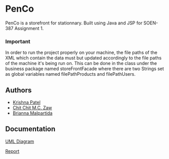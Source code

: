 # PenCo

PenCo is a storefront for stationnary. Built using Java and JSP for SOEN-387 Assignment 1. 

### Important
In order to run the project properly on your machine, the file paths of the XML which contain the data must but updated accordingly to the file paths of the machine it's being run on. This can be done in the class under the business package named storeFrontFacade where there are two Strings set as global variables named filePathProducts and filePathUsers.


## Authors

- [Krishna Patel](https://www.github.com/patel-krishna)
- [Chit Chit M.C. Zaw](https://www.github.com/littleSquid00)
- [Brianna Malpartida](https://www.github.com/briannamalpar)


## Documentation

[UML Diagram](///www.plantuml.com/plantuml/png/PP7FReCm3CRlVeg84uXnsBMTfcgLTjfX4ji3PCHbQFc3dAHTLVhk8pG1r5qWjd-nl_ZRMSV9UIK16icjPUzaX6_S1Q3INE66rOuwtK8bq3RKzQupUaaUKGj3I-n9rjAtIyB--2NegMl6ZiBuBubGTQgjgPdBS8KaujCY1GL-_4ygvWvZzMH8B9VA5btKd8_38bciyo_de2ctGLWgNzEelRVEA2I6lmwrIBCh-stwVaJtdDo6XU-MJKt3CI-WjF7OJ42DxYcEUowsK78XOlXX9Ymk8eeZLEQ8aNWbesOc8Ol2sl73uKuUb0qXT_Z_vGyiBYnEyhrOSQasWMj7KouQciBaPuhNSsvktimi69J2dBGqFBrxpnsNflMOhxVDoQsM-zRPkzrjMO03nhB7Z0r3LPaBonJNvun5299dCp8Cqp5S0u0TQk6L_0C0)

[Report](https://docs.google.com/document/d/1K8LCU9RUE3pjI2XqLroWjZwkdRQp9RriOmjA8pQSMpU/edit?usp=sharing)
